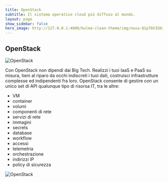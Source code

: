 ```yaml
---
title: OpenStack
subtitle: Il sistema operativo cloud più diffuso al mondo.
layout: page
show_sidebar: false
hero_image: http://127.0.0.1:4000/bulma-clean-theme/img/nasa-Q1p7bh3SHj8-unsplash.jpg
---
```

## OpenStack
<!-- ![OpenStack logo]({{ 'openstack-logo-vertical' | append: '.svg' | prepend: '/img/' | prepend: site.baseurl }}) -->
<img src="{{ 'openstack-logo-vertical' | append: '.svg' | prepend: '/img/' | prepend: site.baseurl }}" alt="OpenStack" class="img-responsive" style="max-width: 40%">  

Con OpenStack non dipendi dai Big Tech. Realizzi i tuoi IaaS e PaaS su misura, tieni al riparo da occhi indiscreti i tuoi dati, costruisci infrastrutture complesse ed indipendenti fra loro.
OpenStack consente di gestire con un unico set di API qualunque tipo di risorsa IT, tra le altre:
* VM
* container
* volumi
* componenti di rete
* servizi di rete
* immagini
* secrets
* database
* workflow
* accessi
* telemetria
* orchestrazione
* indirizzi IP
* policy di sicurezza  

<img src="{{ 'openstack_orchestration' | append: '.png' | prepend: '/img/openstack/' | prepend: site.baseurl }}" alt="OpenStack" class="img-responsive" style="max-width: 40%">
<!--![OpenStack Orchestration]({{ 'openstack_orchestration' | append: '.png' | prepend: '/img/openstack/' | prepend: site.baseurl }}) -->
